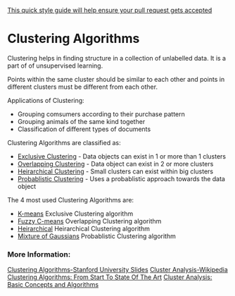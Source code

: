  <a href='https://github.com/freecodecamp/guides/blob/master/README.md' target='_blank' rel='nofollow'>This quick style guide will help ensure your pull request gets accepted</a>

# Clustering Algorithms

Clustering helps in finding structure in a collection of unlabelled data.  It is a part of of unsupervised learning. 

Points within the same cluster should be similar to each other and points in different clusters must be different from each other.

Applications of Clustering:
* Grouping comsumers according to their purchase pattern
* Grouping animals of the same kind together
* Classification of different types of documents 

Clustering Algorithms are classified as:
* [Exclusive Clustering](http://www.hypertextbookshop.com/dataminingbook/public_version/contents/chapters/chapter004/section001/blue/page003.html) - Data objects can exist in 1 or more than 1 clusters
* [Overlapping Clustering](https://www.ibm.com/support/knowledgecenter/en/SSFKSJ_9.0.0/com.ibm.mq.pla.doc/q017310_.htm) - Data object can exist in 2 or more clusters
* [Heirarchical Clustering](https://en.wikipedia.org/wiki/Hierarchical_clustering) - Small clusters can exist within big clusters
* [Probablistic Clustering](http://vision.psych.umn.edu/users/schrater/schrater_lab/courses/PattRecog03/Lec26PattRec03.pdf) - Uses a probablistic approach towards the data object

The 4 most used Clustering Algorithms are:
* [K-means](https://home.deib.polimi.it/matteucc/Clustering/tutorial_html/kmeans.html) Exclusive Clustering algorithm
* [Fuzzy C-means](https://home.deib.polimi.it/matteucc/Clustering/tutorial_html/cmeans.html) Overlapping Clustering algorithm
* [Heirarchical](https://home.deib.polimi.it/matteucc/Clustering/tutorial_html/hierarchical.html) Heirarchical Clustering algorithm
* [Mixture of Gaussians](https://home.deib.polimi.it/matteucc/Clustering/tutorial_html/mixture.html) Probablistic Clustering algorithm

### More Information:

 [Clustering Algorithms-Stanford University Slides](https://web.stanford.edu/class/cs345a/slides/12-clustering.pdf)
 [Cluster Analysis-Wikipedia](https://en.wikipedia.org/wiki/Cluster_analysis)
 [Clustering Algorithms: From Start To State Of The Art](https://www.toptal.com/machine-learning/clustering-algorithms) 
 [Cluster Analysis: Basic Concepts and Algorithms](https://www-users.cs.umn.edu/~kumar/dmbook/ch8.pdf) 
 
